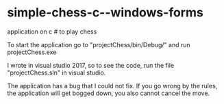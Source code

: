 # simple-chess-c--windows-forms
application on c # to play chess

To start the application go to "projectChess/bin/Debug/" and run projectChess.exe

I wrote in visual studio 2017, so to see the code, run the file "projectChess.sln" in visual studio.

The application has a bug that I could not fix. If you go wrong by the rules, the application will get bogged down, you also cannot cancel the move.
